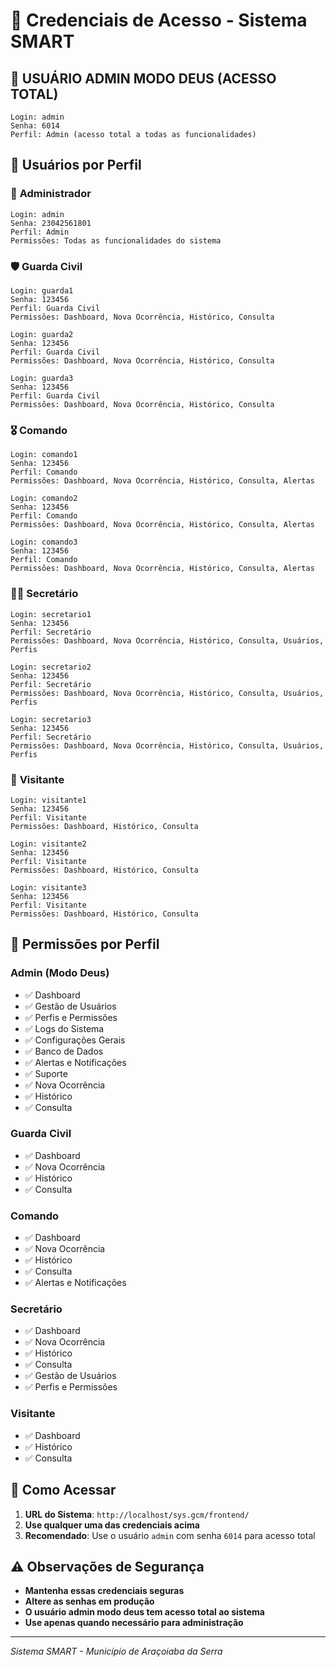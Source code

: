 # 🔐 Credenciais de Acesso - Sistema SMART

## 👑 **USUÁRIO ADMIN MODO DEUS (ACESSO TOTAL)**
```
Login: admin
Senha: 6014
Perfil: Admin (acesso total a todas as funcionalidades)
```

## 👥 **Usuários por Perfil**

### 🔧 **Administrador**
```
Login: admin
Senha: 23042561801
Perfil: Admin
Permissões: Todas as funcionalidades do sistema
```

### 🛡️ **Guarda Civil**
```
Login: guarda1
Senha: 123456
Perfil: Guarda Civil
Permissões: Dashboard, Nova Ocorrência, Histórico, Consulta

Login: guarda2
Senha: 123456
Perfil: Guarda Civil
Permissões: Dashboard, Nova Ocorrência, Histórico, Consulta

Login: guarda3
Senha: 123456
Perfil: Guarda Civil
Permissões: Dashboard, Nova Ocorrência, Histórico, Consulta
```

### 🎖️ **Comando**
```
Login: comando1
Senha: 123456
Perfil: Comando
Permissões: Dashboard, Nova Ocorrência, Histórico, Consulta, Alertas

Login: comando2
Senha: 123456
Perfil: Comando
Permissões: Dashboard, Nova Ocorrência, Histórico, Consulta, Alertas

Login: comando3
Senha: 123456
Perfil: Comando
Permissões: Dashboard, Nova Ocorrência, Histórico, Consulta, Alertas
```

### 👨‍💼 **Secretário**
```
Login: secretario1
Senha: 123456
Perfil: Secretário
Permissões: Dashboard, Nova Ocorrência, Histórico, Consulta, Usuários, Perfis

Login: secretario2
Senha: 123456
Perfil: Secretário
Permissões: Dashboard, Nova Ocorrência, Histórico, Consulta, Usuários, Perfis

Login: secretario3
Senha: 123456
Perfil: Secretário
Permissões: Dashboard, Nova Ocorrência, Histórico, Consulta, Usuários, Perfis
```

### 👤 **Visitante**
```
Login: visitante1
Senha: 123456
Perfil: Visitante
Permissões: Dashboard, Histórico, Consulta

Login: visitante2
Senha: 123456
Perfil: Visitante
Permissões: Dashboard, Histórico, Consulta

Login: visitante3
Senha: 123456
Perfil: Visitante
Permissões: Dashboard, Histórico, Consulta
```

## 🔑 **Permissões por Perfil**

### **Admin (Modo Deus)**
- ✅ Dashboard
- ✅ Gestão de Usuários
- ✅ Perfis e Permissões
- ✅ Logs do Sistema
- ✅ Configurações Gerais
- ✅ Banco de Dados
- ✅ Alertas e Notificações
- ✅ Suporte
- ✅ Nova Ocorrência
- ✅ Histórico
- ✅ Consulta

### **Guarda Civil**
- ✅ Dashboard
- ✅ Nova Ocorrência
- ✅ Histórico
- ✅ Consulta

### **Comando**
- ✅ Dashboard
- ✅ Nova Ocorrência
- ✅ Histórico
- ✅ Consulta
- ✅ Alertas e Notificações

### **Secretário**
- ✅ Dashboard
- ✅ Nova Ocorrência
- ✅ Histórico
- ✅ Consulta
- ✅ Gestão de Usuários
- ✅ Perfis e Permissões

### **Visitante**
- ✅ Dashboard
- ✅ Histórico
- ✅ Consulta

## 🚀 **Como Acessar**

1. **URL do Sistema**: `http://localhost/sys.gcm/frontend/`
2. **Use qualquer uma das credenciais acima**
3. **Recomendado**: Use o usuário `admin` com senha `6014` para acesso total

## ⚠️ **Observações de Segurança**

- **Mantenha essas credenciais seguras**
- **Altere as senhas em produção**
- **O usuário admin modo deus tem acesso total ao sistema**
- **Use apenas quando necessário para administração**

---
*Sistema SMART - Município de Araçoiaba da Serra* 